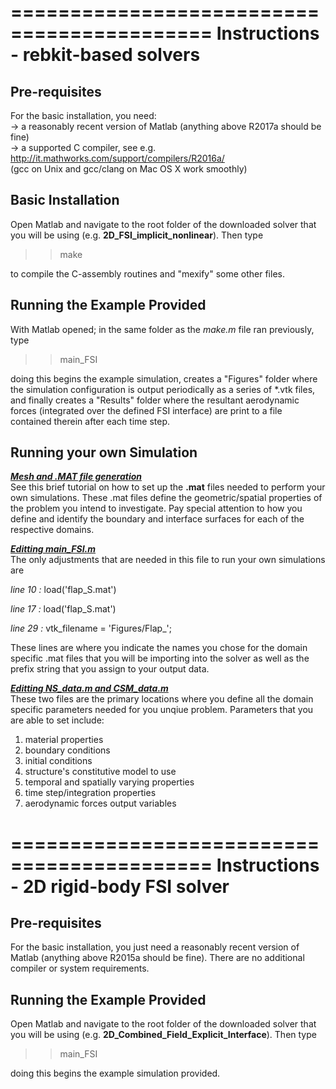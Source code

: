 ===========================================
Instructions - rebkit-based solvers 
===========================================

Pre-requisites
--------------

For the basic installation, you need:<br>
-> a reasonably recent version of Matlab (anything above R2017a should be fine)<br>
-> a supported C compiler, see e.g. http://it.mathworks.com/support/compilers/R2016a/<br>
   (gcc on Unix and gcc/clang on Mac OS X work smoothly)


Basic Installation
------------------

Open Matlab and navigate to the root folder of the downloaded solver that you will be using (e.g. **2D_FSI_implicit_nonlinear**). Then type 

>> make

to compile the C-assembly routines and "mexify" some other files.


Running the Example Provided 
------------------

With Matlab opened; in the same folder as the *make.m* file ran previously, type 

>> main_FSI

doing this begins the example simulation, creates a "Figures" folder where the simulation configuration is output periodically as a series of *.vtk files, and finally creates a "Results" folder where the resultant aerodynamic forces (integrated over the defined FSI interface) are print to a file contained therein after each time step. 

Running your own Simulation
------------------
<ins>***Mesh and .MAT file generation***</ins><br>
See this brief tutorial on how to set up the **.mat** files needed to perform your own simulations. These .mat files define the geometric/spatial properties of the problem you intend to investigate. Pay special attention to how you define and identify the boundary and interface surfaces for each of the respective domains. 

<ins>***Editting main_FSI.m***</ins><br>
The only adjustments that are needed in this file to run your own simulations are 

*line 10 :* load('flap_S.mat')

*line 17 :* load('flap_S.mat')

*line 29 :* vtk_filename = 'Figures/Flap_'; 

These lines are where you indicate the names you chose for the domain specific .mat files that you will be importing into the solver as well as the prefix string that you assign to your output data.  

<ins>***Editting NS_data.m and CSM_data.m***</ins><br>
These two files are the primary locations where you define all the domain specific parameters needed for you unqiue problem. Parameters that you are able to set include: 

1. material properties 
2. boundary conditions
3. initial conditions
4. structure's constitutive model to use
5. temporal and spatially varying properties
6. time step/integration properties
7. aerodynamic forces output variables


===========================================
Instructions - 2D rigid-body FSI solver
===========================================

Pre-requisites
--------------

For the basic installation, you just need a reasonably recent version of Matlab (anything above R2015a should be fine). There are no additional compiler or system requirements. 


Running the Example Provided 
------------------

Open Matlab and navigate to the root folder of the downloaded solver that you will be using (e.g. **2D_Combined_Field_Explicit_Interface**). Then type 

>> main_FSI

doing this begins the example simulation provided.

